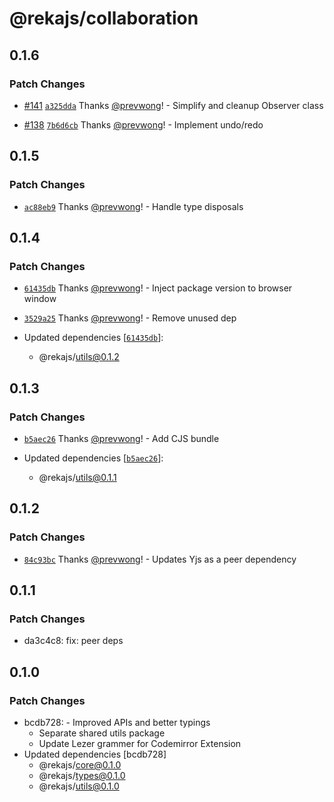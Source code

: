 # @rekajs/collaboration

## 0.1.6

### Patch Changes

- [#141](https://github.com/prevwong/reka.js/pull/141) [`a325dda`](https://github.com/prevwong/reka.js/commit/a325ddaac8942f426eef70eddcec167eb0a49918) Thanks [@prevwong](https://github.com/prevwong)! - Simplify and cleanup Observer class

- [#138](https://github.com/prevwong/reka.js/pull/138) [`7b6d6cb`](https://github.com/prevwong/reka.js/commit/7b6d6cb59d7367dae03d8fec455168ba310ca292) Thanks [@prevwong](https://github.com/prevwong)! - Implement undo/redo

## 0.1.5

### Patch Changes

- [`ac88eb9`](https://github.com/prevwong/reka.js/commit/ac88eb940b0c2e6986b1f793ddbf03ddd8278b99) Thanks [@prevwong](https://github.com/prevwong)! - Handle type disposals

## 0.1.4

### Patch Changes

- [`61435db`](https://github.com/prevwong/reka.js/commit/61435dbfb88326eabe7857e43318a45459b08343) Thanks [@prevwong](https://github.com/prevwong)! - Inject package version to browser window

- [`3529a25`](https://github.com/prevwong/reka.js/commit/3529a25e0c99b510ba1487c132b7c9eba4c331bd) Thanks [@prevwong](https://github.com/prevwong)! - Remove unused dep

- Updated dependencies [[`61435db`](https://github.com/prevwong/reka.js/commit/61435dbfb88326eabe7857e43318a45459b08343)]:
  - @rekajs/utils@0.1.2

## 0.1.3

### Patch Changes

- [`b5aec26`](https://github.com/prevwong/reka.js/commit/b5aec26d55685cbc3ade66a16413ef7bf3f46e4a) Thanks [@prevwong](https://github.com/prevwong)! - Add CJS bundle

- Updated dependencies [[`b5aec26`](https://github.com/prevwong/reka.js/commit/b5aec26d55685cbc3ade66a16413ef7bf3f46e4a)]:
  - @rekajs/utils@0.1.1

## 0.1.2

### Patch Changes

- [`84c93bc`](https://github.com/prevwong/reka.js/commit/84c93bccff3f41756a9be48bc265d08ac3f978c4) Thanks [@prevwong](https://github.com/prevwong)! - Updates Yjs as a peer dependency

## 0.1.1

### Patch Changes

- da3c4c8: fix: peer deps

## 0.1.0

### Patch Changes

- bcdb728: - Improved APIs and better typings
  - Separate shared utils package
  - Update Lezer grammer for Codemirror Extension
- Updated dependencies [bcdb728]
  - @rekajs/core@0.1.0
  - @rekajs/types@0.1.0
  - @rekajs/utils@0.1.0
